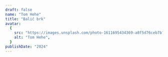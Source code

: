 ```yaml
---
draft: false
name: "Tom Hehe"
title: "Balič brk"
avatar:
  {
    src: "https://images.unsplash.com/photo-1611695434369-a8f5d76ceb7b?&fit=crop&w=280",
    alt: "Tom Hehe",
  }
publishDate: "2024"
---
```

